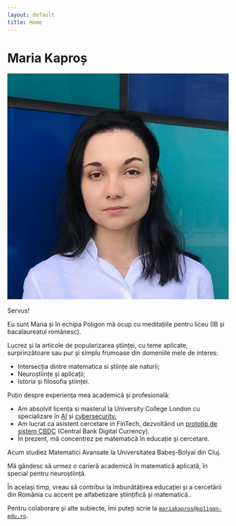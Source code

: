```yaml
---
layout: default
title: Home
---
```


<!-- Google tag (gtag.js) -->
<script async src="https://www.googletagmanager.com/gtag/js?id=G-2SJLNGNK0T"></script>
<script>
  window.dataLayer = window.dataLayer || [];
  function gtag(){dataLayer.push(arguments);}
  gtag('js', new Date());

  gtag('config', 'G-2SJLNGNK0T');
</script>

# Maria Kaproș

<img src="./assets/maria.jpeg" style="max-width=25%;" />

Servus!

Eu sunt Maria și în echipa Poligon mă ocup cu meditațiile pentru liceu (IB și bacalaureatul românesc).  

Lucrez și la articole de popularizarea științei, cu teme aplicate, surprinzătoare sau pur și simplu frumoase din domeniile mele de interes: 

- Intersecția dintre matematica si științe ale naturii;
- Neuroștiințe și aplicații;
- Istoria și filosofia științei.

Puțin despre experiența mea academică și profesională: 

- Am absolvit licența si masterul la University College London cu specializare în [AI](https://drive.google.com/file/d/1qmXVF0QMRMmvEP7CvLNpdiZDO_UfYBRC/view?usp=sharing) și [cybersecurity. ](https://docs.google.com/document/d/1v4gZyQxRqGuydrKtGryMsas9QjlN7FX7/edit?usp=sharing&ouid=109759994726725696307&rtpof=true&sd=true)
- Am lucrat ca asistent cercetare in FinTech, dezvoltând un [prototip de sistem CBDC](https://www.notion.so/13876ffeff4d80ebaa35f18883e865e5?pvs=21) (Central Bank Digital Currency).
- În prezent, mă concentrez pe matematică în educație și cercetare. 

Acum studiez Matematici Avansate la Universitatea Babeș-Bolyai din Cluj.  

Mă gândesc să urmez o carieră academică în matematică aplicată, în special pentru neuroștiință.  

În același timp, vreau să contribui la îmbunătățirea educației și a cercetării din România cu accent pe alfabetizare științifică și matematică.. 

Pentru colaborare și alte subiecte, îmi puteți scrie la [`mariakapros@poligon-edu.ro`](mailto:mariakapros@poligon-edu.ro).